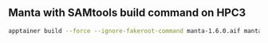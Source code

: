 ## Manta with SAMtools build command on HPC3

```bash
apptainer build --force --ignore-fakeroot-command manta-1.6.0.aif manta-1.6.0.def
```
